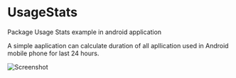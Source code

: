 # UsageStats
Package Usage Stats example in android application

A simple aaplication can calculate duration of all apllication used in Android mobile phone for last 24 hours.

![Screenshot](usage_stats1.png)
